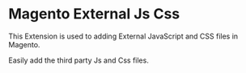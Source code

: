 # Magento External Js Css
This Extension is used to adding External JavaScript and CSS files in Magento.

Easily add the third party Js and Css files.

